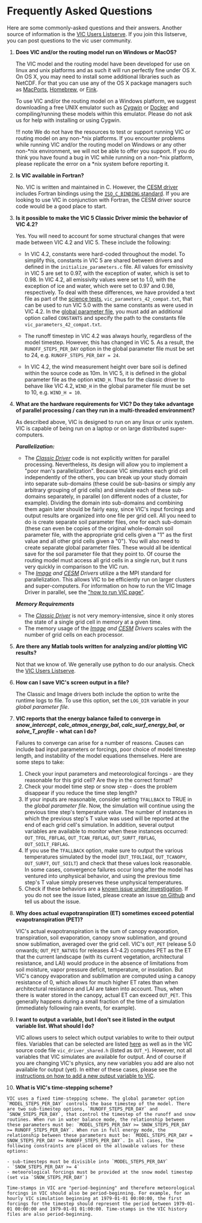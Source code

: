 # Frequently Asked Questions

Here are some commonly-asked questions and their answers. Another source of information is the [VIC Users Listserve](http://mailman.u.washington.edu/mailman/listinfo/vic_users). If you join this listserve, you can post questions to the vic user community.

1.  **Does VIC and/or the routing model run on Windows or MacOS?**

    The VIC model and the routing model have been developed for use on linux and unix platforms and as such it will run perfectly fine under OS X. On OS X, you may need to install some additional libraries such as NetCDF. For that you can use any of the OS X package managers such as [MacPorts](https://www.macports.org/index.php), [Homebrew](http://brew.sh), or [Fink](http://www.finkproject.org).

    To use VIC and/or the routing model on a Windows platform, we suggest downloading a free UNIX emulator such as [Cygwin](http://www.cygwin.com) or [Docker](../Development/Docker.md) and compiling/running these models within this emulator. Please do not ask us for help with installing or using Cygwin.

    !!! note
        We do not have the resources to test or support running VIC or routing model on any non-\*nix platforms. If you encounter problems while running VIC and/or the routing model on Windows or any other non-\*nix environment, we will not be able to offer you support. If you do think you have found a bug in VIC while running on a non-\*nix platform, please replicate the error on a \*nix system before reporting it.

2.  **Is VIC available in Fortran?**

    No. VIC is written and maintained in C.  However, the [CESM driver](../Documentation/Drivers/CESM/CESMDriver.md) includes Fortran bindings using the [`ISO_C_BINDING` standard](https://gcc.gnu.org/onlinedocs/gfortran/Interoperability-with-C.html). If you are looking to use VIC in conjunction with Fortran, the CESM driver source code would be a good place to start.


3. **Is it possible to make the VIC 5 Classic Driver mimic the behavior of VIC 4.2?**

    Yes. You will need to account for some structural changes that were made between VIC 4.2 and VIC 5. These include the following:

    - In VIC 4.2, constants were hard-coded throughout the model. To simplify this, constants in VIC 5 are shared between drivers and defined in the `initialize_parameters.c` file. All values for emissivity in VIC 5 are set to 0.97, with the exception of water, which is set to 0.98. In VIC 4.2, all emissivity values were set to 1.0, with the exception of ice and water, which were set to 0.97 and 0.98, respectively. To deal with these differences, we have provided a text file as part of the [science tests](../Development/Testing), `vic_parameters_42_compat.txt`, that can be used to run VIC 5.0 with the same constants as were used in VIC 4.2. In the [global parameter file](../Documentation/Drivers/Classic/GlobalParam.md), you must add an additional option called `CONSTANTS` and specify the path to the constants file `vic_parameters_42_compat.txt`. 

    - The runoff timestep in VIC 4.2 was always hourly, regardless of the model timestep. However, this has changed in VIC 5. As a result, the `RUNOFF_STEPS_PER_DAY` option in the global parameter file must be set to 24, e.g. `RUNOFF_STEPS_PER_DAY = 24`.

    - In VIC 4.2, the wind measurement height over bare soil is defined within the source code as 10m. In VIC 5, it is defined in the global parameter file as the option `WIND_H`. Thus for the classic driver to behave like VIC 4.2, `WIND_H` in the global parameter file must be set to 10, e.g. `WIND_H = 10`.

4.  **What are the hardware requirements for VIC? Do they take advantage of parallel processing / can they run in a multi-threaded environment?**

    As described above, VIC is designed to run on any linux or unix system. VIC is capable of being run on a laptop or on large distributed super-computers.

    ***Parallelization:***

    - The *[Classic Driver](../Documentation/Drivers/Classic/ClassicDriver.md)* code is not explicitly written for parallel processing. Nevertheless, its design will allow you to implement a "poor man's parallelization". Because VIC simulates each grid cell independently of the others, you can break up your study domain into separate sub-domains (these could be sub-basins or simply any arbitrary grouping of grid cells) and simulate each of these sub-domains separately, in parallel (on different nodes of a cluster, for example). Dividing the domain into sub-domains and combining them again later should be fairly easy, since VIC's input forcings and output results are organized into one file per grid cell. All you need to do is create separate soil parameter files, one for each sub-domain (these can even be copies of the original whole-domain soil parameter file, with the appropriate grid cells given a "1" as the first value and all other grid cells given a "0"). You will also need to create separate global parameter files. These would all be identical save for the soil parameter file that they point to. Of course the routing model must access all grid cells in a single run, but it runs very quickly in comparison to the VIC run.
    - The *[Image](../Documentation/Drivers/Image/ImageDriver.md) and [CESM](../Documentation/Drivers/CESM/CESMDriver.md) Drivers* utilize a the MPI standard for parallelization. This allows VIC to be efficiently run on larger clusters and super-computers. For information on how to run the VIC Image Driver in parallel, see the ["how to run VIC page"](../Documentation/Drivers/Image/RunVIC.md).

    ***Memory Requirements***

    - The *[Classic Driver](../Documentation/Drivers/Classic/ClassicDriver.md)* is not very memory-intensive, since it only stores the state of a single grid cell in memory at a given time.
    - The memory usage of the *[Image](../Documentation/Drivers/Image/ImageDriver.md) and [CESM](../Documentation/Drivers/CESM/CESMDriver.md) Drivers* scales with the number of grid cells on each processor.

5.  **Are there any Matlab tools written for analyzing and/or plotting VIC results?**

    Not that we know of. We generally use python to do our analysis. Check the [VIC Users Listserve](http://mailman.u.washington.edu/mailman/listinfo/vic_users).

6.  **How can I save VIC's screen output in a file?**

    The Classic and Image drivers both include the option to write the runtime logs to file. To use this option, set the `LOG_DIR` variable in your *global parameter file*.

7.  **VIC reports that the energy balance failed to converge in _snow_intercept_, _calc_atmos_energy_bal_, _calc_surf_energy_bal_, or _solve_T_profile_ - what can I do?**

    Failures to converge can arise for a number of reasons. Causes can include bad input parameters or forcings, poor choice of model timestep length, and instability of the model equations themselves. Here are some steps to take:

    1.  Check your input parameters and meteorological forcings - are they reasonable for this grid cell? Are they in the correct format?
    2.  Check your model time step or snow step - does the problem disappear if you reduce the time step length?
    3.  If your inputs are reasonable, consider setting `TFALLBACK` to TRUE in the *global parameter file*. Now, the simulation will continue using the previous time step's temperature value. The number of instances in which the previous step's T value was used will be reported at the end of each grid cell's simulation. In addition, several output variables are available to monitor when these instances occurred: `OUT_TFOL_FBFLAG`, `OUT_TCAN_FBFLAG`, `OUT_SURFT_FBFLAG`, `OUT_SOILT_FBFLAG`.
    4.  If you use the `TFALLBACK` option, make sure to output the various temperatures simulated by the model (`OUT_TFOLIAGE`, `OUT_TCANOPY`, `OUT_SURFT`, `OUT_SOILT`) and check that these values look reasonable. In some cases, convergence failures occur long after the model has ventured into unphysical behavior, and using the previous time step's T value simply preserves these unphysical temperatures.
    5.  Check if these behaviors are a [known issue under investigation](../Development/ModelDevelopment.md). If you do not see the issue listed, please create an issue [on Github](https://github.com/UW-Hydro/VIC/issues) and tell us about the issue.

8.  **Why does actual evapotranspiration (ET) sometimes exceed potential evapotranspiration (PET)?**

    VIC's actual evapotranspiration is the sum of canopy evaporation, transpiration, soil evaporation, canopy snow sublimation, and ground snow sublimation, averaged over the grid cell.  VIC's `OUT_PET` (release 5.0 onwards; `OUT_PET_NATVEG` for releases 4.1-4.2) computes PET as the ET that the current landscape (with its current vegetation, architectural resistance, and LAI) would produce in the absence of limitations from soil moisture, vapor pressure deficit, temperature, or insolation.  But VIC's canopy evaporation and sublimation are computed using a canopy resistance of 0, which allows for much higher ET rates than when architectural resistance and LAI are taken into account.  Thus, when there is water stored in the canopy, actual ET can exceed `OUT_PET`.  This generally happens during a small fraction of the time of a simulation (immediately following rain events, for example).

9.  **I want to output a variable, but I don't see it listed in the output variable list. What should I do?**

    VIC allows users to select which output variables to write to their output files. Variables that can be selected are listed [here](../Documentation/OutputVarList.md) as well as in the VIC source code file `vic_driver_shared.h` (listed as `OUT_*`). However, not all variables that VIC simulates are available for output. And of course if you are changing VIC's physics, any new variables you add are also not available for output (yet). In either of these cases, please see the [instructions on how to add a new output variable to VIC](../Documentation/HowToAddNewOutputVars.md).

10.  **What is VIC's time-stepping scheme?**

    VIC uses a fixed time-stepping scheme. The global parameter option `MODEL_STEPS_PER_DAY` controls the base timestep of the model. There are two sub-timestep options, `RUNOFF_STEPS_PER_DAY` and `SNOW_STEPS_PER_DAY`, that control the timestep of the runoff and snow routines. When run in water balance mode, the relationship between these parameters must be: `MODEL_STEPS_PER_DAY >= SNOW_STEPS_PER_DAY >= RUNOFF_STEPS_PER_DAY`. When run in full energy mode, the relationship between these parameters must be: `MODEL_STEPS_PER_DAY = SNOW_STEPS_PER_DAY >= RUNOFF_STEPS_PER_DAY`. In all cases, the following constraints are placed on the allowable values for these options:

    - sub-timesteps must be divisible into `MODEL_STEPS_PER_DAY`
    - `SNOW_STEPS_PER_DAY >= 4`
    - meteorological forcings must be provided at the snow model timestep (set via `SNOW_STEPS_PER_DAY`)

    Time-stamps in VIC are "period-beginning" and therefore meteorological forcings in VIC should also be period-beginning. For example, for an hourly VIC simulation beginning at 1979-01-01 00:00:00, the first forcings for the timestep should represent the period between 1979-01-01 00:00:00 and 1979-01-01 01:00:00. Time-stamps in the VIC history files are also period-beginning.
